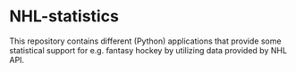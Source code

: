 # NHL-statistics

This repository contains different (Python) applications that provide some statistical support for e.g. fantasy hockey by utilizing data provided by NHL API.

